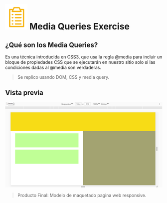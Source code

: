 # ![icon-document](https://github.com/Gloper98/media-queries-exercise/raw/master/assets/images/icon-document.png "document") Media Queries Exercise
## ¿Qué son los Media Queries?

Es una técnica introducida en CSS3, que usa la regla @media para incluir un bloque de propiedades CSS que se ejecutarán en nuestro sitio solo si las condiciones dadas al @media son verdaderas.
>Se replico usando DOM, CSS y media query.

## Vista previa


![Media Queries](https://github.com/Gloper98/media-queries-exercise/raw/master/assets/images/media-queries.gif "Media Queries")
>Producto Final: Modelo de maquetado pagina web responsive.
